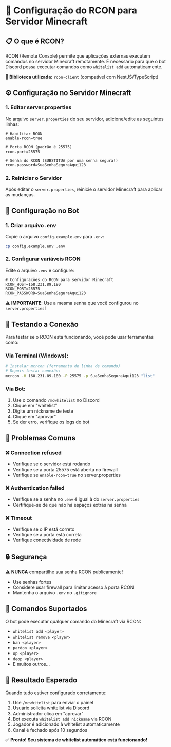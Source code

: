 # 🔧 Configuração do RCON para Servidor Minecraft

## 📋 O que é RCON?

RCON (Remote Console) permite que aplicações externas executem comandos no servidor Minecraft remotamente. É necessário para que o bot Discord possa executar comandos como `whitelist add` automaticamente.

**🔧 Biblioteca utilizada:** `rcon-client` (compatível com NestJS/TypeScript)

## ⚙️ Configuração no Servidor Minecraft

### 1. Editar server.properties

No arquivo `server.properties` do seu servidor, adicione/edite as seguintes linhas:

```properties
# Habilitar RCON
enable-rcon=true

# Porta RCON (padrão é 25575)
rcon.port=25575

# Senha do RCON (SUBSTITUA por uma senha segura!)
rcon.password=SuaSenhaSeguraAqui123
```

### 2. Reiniciar o Servidor

Após editar o `server.properties`, reinicie o servidor Minecraft para aplicar as mudanças.

## 🔐 Configuração no Bot

### 1. Criar arquivo .env

Copie o arquivo `config.example.env` para `.env`:

```bash
cp config.example.env .env
```

### 2. Configurar variáveis RCON

Edite o arquivo `.env` e configure:

```env
# Configurações do RCON para servidor Minecraft
RCON_HOST=168.231.89.180
RCON_PORT=25575
RCON_PASSWORD=SuaSenhaSeguraAqui123
```

⚠️ **IMPORTANTE**: Use a mesma senha que você configurou no `server.properties`!

## 🧪 Testando a Conexão

Para testar se o RCON está funcionando, você pode usar ferramentas como:

### Via Terminal (Windows):
```bash
# Instalar mcrcon (ferramenta de linha de comando)
# Depois testar conexão:
mcrcon -H 168.231.89.180 -P 25575 -p SuaSenhaSeguraAqui123 "list"
```

### Via Bot:
1. Use o comando `/mcwhitelist` no Discord
2. Clique em "whitelist"
3. Digite um nickname de teste
4. Clique em "aprovar"
5. Se der erro, verifique os logs do bot

## 🚨 Problemas Comuns

### ❌ Connection refused
- Verifique se o servidor está rodando
- Verifique se a porta 25575 está aberta no firewall
- Verifique se `enable-rcon=true` no server.properties

### ❌ Authentication failed
- Verifique se a senha no `.env` é igual à do `server.properties`
- Certifique-se de que não há espaços extras na senha

### ❌ Timeout
- Verifique se o IP está correto
- Verifique se a porta está correta
- Verifique conectividade de rede

## 🔒 Segurança

⚠️ **NUNCA** compartilhe sua senha RCON publicamente!
- Use senhas fortes
- Considere usar firewall para limitar acesso à porta RCON
- Mantenha o arquivo `.env` no `.gitignore`

## 📝 Comandos Suportados

O bot pode executar qualquer comando do Minecraft via RCON:
- `whitelist add <player>`
- `whitelist remove <player>`
- `ban <player>`
- `pardon <player>`
- `op <player>`
- `deop <player>`
- E muitos outros...

## 🎯 Resultado Esperado

Quando tudo estiver configurado corretamente:
1. Use `/mcwhitelist` para enviar o painel
2. Usuário solicita whitelist via Discord
3. Administrador clica em "aprovar"
4. Bot executa `whitelist add nickname` via RCON
5. Jogador é adicionado à whitelist automaticamente
6. Canal é fechado após 10 segundos

✅ **Pronto! Seu sistema de whitelist automático está funcionando!** 